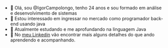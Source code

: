 - 👋 Olá, sou  @IgorCampolongo, tenho 24 anos e sou formado em análise e desenvolvimento de sistemas
- 👀 Estou interessado em ingressar no mercado como programador back-end usando java
- 🌱 Atualmente estudando e me aprofundando na linguagem Java
- 🔗 No [meu Linkedin](https://www.linkedin.com/in/igor-campolongo-89b3911ab/) vão encontrar mais alguns detalhes do que ando aprendendo e acompanhando.



<!---
IgorCampolongo/IgorCampolongo is a ✨ special ✨ repository because its `README.md` (this file) appears on your GitHub profile.
You can click the Preview link to take a look at your changes.
--->
